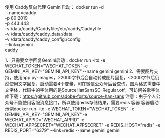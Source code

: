 使用 Caddy反向代理 Gemini启动：
docker run -d \
    --name=caddy \
    -p 80:2019 \
    -p 443:443 \
    -v /data/caddy/Caddyfile:/etc/caddy/Caddyfile \
    -v /data/caddy/caddy_data:/data \
    -v /data/caddy/caddy_config:/config \
    --link=gemini \
    caddy



1、只需要文字回复Gemini启动：docker run -itd -e WECHAT_TOKEN="WECHAT_TOKEN" -e GEMINI_API_KEY="GEMINI_API_KEY"  --name gemini gemini
2、需要图片支持，使用app.py-images，>2000字节后会自动转成图片回复，<2000字节后仍然使用文字回复，启动需要4个变量，可在微信公众号后台查询，图片格式需要中文字体，代码中的字体用的是SourceHanSansSC-Regular.otf，可访问谷歌字体库下载：https://github.com/adobe-fonts/source-han-sans
注意：由于个人公众号不能使用客服消息接口，所以使用redis存储结果，需要redis 容器
容器启动示例docker run -itd -e WECHAT_TOKEN="WECHAT_TOKEN" -e GEMINI_API_KEY="GEMINI_API_KEY"  -e WECHAT_APPID="WECHAT_APPID" -e WECHAT_APPSECRET="WECHAT_APPSECRET" -e REDIS_HOST="redis" -e REDIS_PORT="6379" --link=redis --name gemini gemini
